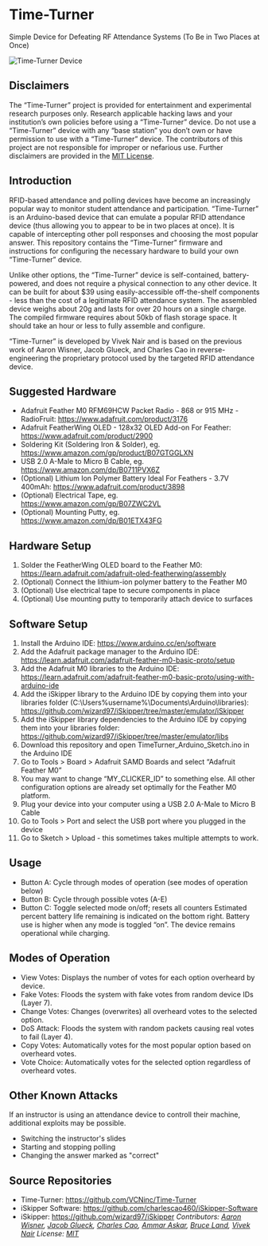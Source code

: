 # Time-Turner
Simple Device for Defeating RF Attendance Systems (To Be in Two Places at Once)

![Time-Turner Device](time-turner.jpg)

## Disclaimers
The “Time-Turner” project is provided for entertainment and experimental research purposes only. Research applicable hacking laws and your institution’s own policies before using a “Time-Turner” device. Do not use a “Time-Turner” device with any “base station” you don’t own or have permission to use with a “Time-Turner” device. The contributors of this project are not responsible for improper or nefarious use. Further disclaimers are provided in the [MIT License](https://github.com/VCNinc/Time-Turner/blob/main/LICENSE).

## Introduction
RFID-based attendance and polling devices have become an increasingly popular way to monitor student attendance and participation. “Time-Turner” is an Arduino-based device that can emulate a popular RFID attendance device (thus allowing you to appear to be in two places at once). It is capable of intercepting other poll responses and choosing the most popular answer. This repository contains the “Time-Turner” firmware and instructions for configuring the necessary hardware to build your own “Time-Turner” device.

Unlike other options, the “Time-Turner” device is self-contained, battery-powered, and does not require a physical connection to any other device. It can be built for about $39 using easily-accessible off-the-shelf components - less than the cost of a legitimate RFID attendance system. The assembled device weighs about 20g and lasts for over 20 hours on a single charge. The compiled firmware requires about 50kb of flash storage space. It should take an hour or less to fully assemble and configure.

“Time-Turner” is developed by Vivek Nair and is based on the previous work of Aaron Wisner, Jacob Glueck, and Charles Cao in reverse-engineering the proprietary protocol used by the targeted RFID attendance device.

## Suggested Hardware
* Adafruit Feather M0 RFM69HCW Packet Radio - 868 or 915 MHz - RadioFruit: https://www.adafruit.com/product/3176
* Adafruit FeatherWing OLED - 128x32 OLED Add-on For Feather: https://www.adafruit.com/product/2900
* Soldering Kit (Soldering Iron & Solder), eg. https://www.amazon.com/gp/product/B07GTGGLXN
* USB 2.0 A-Male to Micro B Cable, eg. https://www.amazon.com/dp/B0711PVX6Z
* (Optional) Lithium Ion Polymer Battery Ideal For Feathers - 3.7V 400mAh: https://www.adafruit.com/product/3898
* (Optional) Electrical Tape, eg. https://www.amazon.com/gp/B07ZWC2VL
* (Optional) Mounting Putty, eg. https://www.amazon.com/dp/B01ETX43FG

## Hardware Setup
1. Solder the FeatherWing OLED board to the Feather M0: https://learn.adafruit.com/adafruit-oled-featherwing/assembly
1. (Optional) Connect the lithium-ion polymer battery to the Feather M0
1. (Optional) Use electrical tape to secure components in place
1. (Optional) Use mounting putty to temporarily attach device to surfaces

## Software Setup
1. Install the Arduino IDE: https://www.arduino.cc/en/software
1. Add the Adafruit package manager to the Arduino IDE: https://learn.adafruit.com/adafruit-feather-m0-basic-proto/setup
1. Add the Adafruit M0 libraries to the Arduino IDE: https://learn.adafruit.com/adafruit-feather-m0-basic-proto/using-with-arduino-ide
1. Add the iSkipper library to the Arduino IDE by copying them into your libraries folder (C:\Users\%username%\Documents\Arduino\libraries): https://github.com/wizard97/iSkipper/tree/master/emulator/iSkipper
1. Add the iSkipper library dependencies to the Arduino IDE by copying them into your libraries folder: https://github.com/wizard97/iSkipper/tree/master/emulator/libs
1. Download this repository and open TimeTurner_Arduino_Sketch.ino in the Arduino IDE
1. Go to Tools > Board > Adafruit SAMD Boards and select “Adafruit Feather M0”
1. You may want to change “MY_CLICKER_ID” to something else. All other configuration options are already set optimally for the Feather M0 platform.
1. Plug your device into your computer using a USB 2.0 A-Male to Micro B Cable
1. Go to Tools > Port and select the USB port where you plugged in the device
1. Go to Sketch > Upload - this sometimes takes multiple attempts to work.

## Usage
* Button A: Cycle through modes of operation (see modes of operation below)
* Button B: Cycle through possible votes (A-E)
* Button C: Toggle selected mode on/off; resets all counters
Estimated percent battery life remaining is indicated on the bottom right. Battery use is higher when any mode is toggled “on”. The device remains operational while charging.

## Modes of Operation
* View Votes: Displays the number of votes for each option overheard by device.
* Fake Votes: Floods the system with fake votes from random device IDs (Layer 7).
* Change Votes: Changes (overwrites) all overheard votes to the selected option.
* DoS Attack: Floods the system with random packets causing real votes to fail (Layer 4).
* Copy Votes: Automatically votes for the most popular option based on overheard votes.
* Vote Choice: Automatically votes for the selected option regardless of overheard votes.

## Other Known Attacks
If an instructor is using an attendance device to controll their machine, additional exploits may be possible.
* Switching the instructor's slides
* Starting and stopping polling
* Changing the answer marked as "correct"

## Source Repositories
* Time-Turner: https://github.com/VCNinc/Time-Turner
* iSkipper Software: https://github.com/charlescao460/iSkipper-Software
* iSkipper: https://github.com/wizard97/iSkipper
*Contributors: [Aaron Wisner](https://github.com/wizard97), [Jacob Glueck](https://github.com/orangeturtle739), [Charles Cao](https://github.com/charlescao460), [Ammar Askar](https://github.com/ammaraskar), [Bruce Land](https://people.ece.cornell.edu/land/), [Vivek Nair](https://github.com/VCNinc)*
*License: [MIT](https://github.com/VCNinc/Time-Turner/blob/main/LICENSE)*
